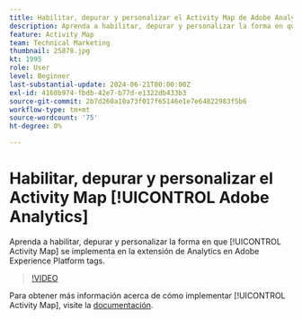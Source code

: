 ```yaml
---
title: Habilitar, depurar y personalizar el Activity Map de Adobe Analytics
description: Aprenda a habilitar, depurar y personalizar la forma en que se implementa Activity Map en la extensión de Analytics en Adobe Experience Platform tags.
feature: Activity Map
team: Technical Marketing
thumbnail: 25878.jpg
kt: 1995
role: User
level: Beginner
last-substantial-update: 2024-06-21T00:00:00Z
exl-id: 4160b974-fbdb-42e7-b77d-e1322db433b3
source-git-commit: 2b7d260a10a73f017f65146e1e7e64822983f5b6
workflow-type: tm+mt
source-wordcount: '75'
ht-degree: 0%

---
```


# Habilitar, depurar y personalizar el Activity Map [!UICONTROL Adobe Analytics]

Aprenda a habilitar, depurar y personalizar la forma en que [!UICONTROL Activity Map] se implementa en la extensión de Analytics en Adobe Experience Platform tags.

>[!VIDEO](https://video.tv.adobe.com/v/327631?quality=12&learn=on&captions=spa)

Para obtener más información acerca de cómo implementar [!UICONTROL Activity Map], visite la [documentación](https://experienceleague.adobe.com/es/docs/analytics/analyze/activity-map/getting-started/activitymap-enable).
